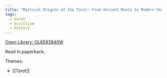 ```yaml
---
title: "Mystical Origins of the Tarot: From Ancient Roots to Modern Usage by Paul Huson"
tags:
  - tarot
  - occultism
  - history
---
```

[Open Library: OL6593849W](https://openlibrary.org/works/OL6593849W/Mystical_Origins_of_the_Tarot)

Read in paperback.

Themes:

* [[Tarot]]
